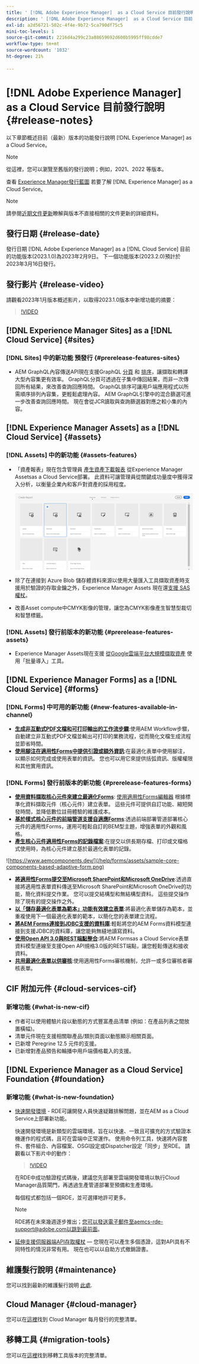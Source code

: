 ```yaml
---
title: ' [!DNL Adobe Experience Manager]  as a Cloud Service 目前發行說明。'
description: ' [!DNL Adobe Experience Manager]  as a Cloud Service 目前發行說明。'
exl-id: a2d56721-502c-4f4e-9b72-5ca790df75c5
mini-toc-levels: 1
source-git-commit: 2216d4a299c23a88659692d600b5995ff98cdde7
workflow-type: tm+mt
source-wordcount: '1032'
ht-degree: 21%

---
```



# [!DNL Adobe Experience Manager] as a Cloud Service 目前發行說明 {#release-notes}

以下章節概述目前（最新）版本的功能發行說明 [!DNL Experience Manager] as a Cloud Service。

>[!NOTE]
>
>從這裡，您可以瀏覽至舊版的發行說明；例如，2021、2022 等版本。
>
>查看 [Experience Manager發行藍圖](https://experienceleague.adobe.com/docs/experience-manager-release-information/aem-release-updates/update-releases-roadmap.html?lang=zh-Hant) 若要了解 [!DNL Experience Manager] as a Cloud Service。

>[!NOTE]
>
>請參閱[近期文件更新](https://experienceleague.adobe.com/docs/experience-manager-release-information/aem-release-updates/doc-updates/documentation-updates.html)瞭解與版本不直接相關的文件更新的詳細資料。

## 發行日期 {#release-date}

發行日期 [!DNL Adobe Experience Manager] as a [!DNL Cloud Service] 目前的功能版本(2023.1.0)為2023年2月9日。 下一個功能版本(2023.2.0)預計於2023年3月16日發行。

## 發行影片 {#release-video}

請觀看2023年1月版本概述影片，以取得2023.1.0版本中新增功能的摘要：

>[!VIDEO](https://video.tv.adobe.com/v/3413479/?quality=12)

## [!DNL Experience Manager Sites] as a [!DNL Cloud Service] {#sites}

### [!DNL Sites] 中的新功能 預發行 {#prerelease-features-sites}

* AEM GraphQL內容傳送API現在支援GraphQL [分頁](/help/headless/graphql-api/content-fragments.md#paging) 和 [排序](/help/headless/graphql-api/content-fragments.md#sorting)，讓擷取和轉譯大型內容集更有效率。 GraphQL分頁可透過在子集中傳回結果，而非一次傳回所有結果，來改善查詢回應時間。 GraphQL排序可讓用戶端應用程式以所需順序排列內容集，更輕鬆處理內容。  AEM GraphQL引擎中的混合篩選可進一步改善查詢回應時間。 現在會從JCR讀取與查詢篩選器對應之較小集的內容。

## [!DNL Experience Manager Assets] as a [!DNL Cloud Service] {#assets}

### [!DNL Assets] 中的新功能 {#assets-features}

* 「資產報表」現在包含管理員 [產生資產下載報表](/help/assets/asset-reports.md) 從Experience Manager Assetsas a Cloud Service部署。 此資料可讓管理員從關鍵成功量度中獲得深入分析，以衡量企業內和客戶對資產的採用程度。

   ![其他格式的 PDF 轉譯](/help/release-notes/assets/choose_report.png)

* 除了在連接到 Azure Blob 儲存體資料來源以使用大量匯入工具擷取資產時支援用於驗證的存取金鑰之外，Experience Manager Assets 現在還[支援 SAS 權杖](/help/assets/add-assets.md#asset-bulk-ingestor)。

* 改善Asset compute中CMYK影像的管理，讓您為CMYK影像產生智慧型裁切和智慧標籤。

### [!DNL Assets] 發行前版本的新功能 {#prerelease-features-assets}

* Experience Manager Assets現在支援 [從Google雲端平台大規模擷取資產](/help/assets/add-assets.md#asset-bulk-ingestor) 使用「批量導入」工具。

## [!DNL Experience Manager Forms] as a [!DNL Cloud Service] {#forms}

### [!DNL Forms] 中可用的新功能 {#new-features-available-in-channel}

* **[生成非互動式PDF文檔和可打印輸出的工作流步驟](/help/forms/aem-forms-workflow-step-reference.md)**:使用AEM Workflow步驟，自動建立非互動式PDF文檔並輸出可打印的業務流程，從而簡化文檔生成流程並節省時間。
* **[使用腳注在適用性Forms中提供引證或額外資訊](/help/forms/footnotes-richtextsupport.md)**:在最適化表單中使用腳注，以顯示如何完成或使用表單的資訊。 您也可以用它來提供括弧資訊、版權權限和其他實用資訊。

### [!DNL Forms] 發行前版本的新功能 {#prerelease-features-forms}

* **[使用資料擷取核心元件來建立最適化Forms](https://experienceleague.adobe.com/docs/experience-manager-core-components/using/adaptive-forms/introduction.html?lang=en)**: [使用適用性Forms編輯器](/help/forms/creating-adaptive-form-core-components.md) 根據標準化資料擷取元件（核心元件）建立表單。 這些元件可提供自訂功能、縮短開發時間，並降低數位註冊體驗的維護成本。
* **[基於樣式核心元件的前端管道支援自適應Forms](/help/forms/using-themes-in-core-components.md)**:透過前端部署管道部署核心元件的適用性Forms，運用可輕鬆自訂的BEM型主題，增強表單的外觀和風格。
* **[產生核心元件適用性Forms的記錄檔案](/help/forms/generate-document-of-record-core-components.md)**:在提交以供長期存檔、打印或文檔格式使用時，為核心元件建立基於最適化表單的記錄。

![https://www.aemcomponents.dev/](/help/forms/assets/sample-core-components-based-adaptive-form.png)

* **[將適用性Forms提交至Microsoft SharePoint和Microsoft OneDrive](/help/forms/configuring-submit-actions.md)**:透過直接將適用性表單資料傳送至Microsoft SharePoint和Microsoft OneDrive的功能，簡化資料提交作業。 您可以提交結構型和無結構型資料。 這些提交操作除了現有的提交操作之外。
* **[以「儲存最適化表單為範本」功能有效建立表單](/help/forms/template-editor.md#save-an-adaptive-form-as-template-saving-adaptive-form-as-template)**:將最適化表單儲存為範本，並重複使用下一個最適化表單的範本，以簡化您的表單建立流程。
* **[將AEM Forms連接到JDBC支援的資料庫](/help/forms/configure-data-sources.md#configure-relational-database-configure-relational-database)**:輕鬆將您的AEM Forms資料模型連接到支援JDBC的資料庫，讓您能夠無縫地讀寫資料。
* **[使用Open API 3.0與REST端點整合](/help/forms/configure-data-sources.md#configure-restful-services-open-api-specification-version-20-configure-restful-services-swagger-version30)**:將AEM Formsas a Cloud Service表單資料模型連線至支援Open API規格3.0版的REST端點，讓您輕鬆傳送和接收資料。
* **[共用最適化表單以供審核](/help/forms/create-reviews-forms.md)**:使用適用性Forms審核機制，允許一或多位審核者審核表單。


## CIF 附加元件 {#cloud-services-cif}

### 新增功能 {#what-is-new-cif}

* 作者可以使用體驗片段以動態的方式豐富產品清單 (例如：在產品列表之間放置橫幅)。
* 清單元件現在支援相關聯產品/類別頁面以動態顯示相關頁面。
* 已新增 Peregrine 12.5 元件的支援。
* 已新增對產品預告和輪播中用戶端價格載入的支援。

## [!DNL Experience Manager as a Cloud Service] Foundation {#foundation}

### 新增功能 {#what-is-new-foundation}

* [快速開發環境](/help/implementing/developing/introduction/rapid-development-environments.md) - RDE可讓開發人員快速疑難排解問題，並在AEM as a Cloud Service上部署新功能。

   快速開發環境是新類型的雲端環境，旨在以快速、一致且可擴充的方式驗證本機運作的程式碼，且可在雲端中正常運作。 使用命令列工具，快速將內容套件、套件組合、內容檔案、OSGI設定或Dispatcher設定「同步」至RDE。 請觀看以下影片中的動作：

   >[!VIDEO](https://video.tv.adobe.com/v/3413508/?quality=12&learn=on)

   在RDE中成功驗證程式碼後，建議您先部署至雲端開發環境以執行Cloud Manager品質閘門，再透過生產管道部署至預備和生產環境。

   每個程式都包括一個RDE，並可選擇地許可更多。

   >[!NOTE]
   >
   >RDE將在未來幾週逐步推出；您可以發送電子郵件至aemcs-rde-support@adobe.com以跳到最前面。

* [延伸支援伺服器端API存取權杖](/help/implementing/developing/introduction/generating-access-tokens-for-server-side-apis.md)  — 您現在可以產生多個憑證，這對API具有不同特性的情況非常有用。 現在也可以以自助方式撤銷證書。

## 維護髮行說明 {#maintenance}

您可以找到最新的維護髮行說明 [此處](/help/release-notes/maintenance/latest.md).

## Cloud Manager {#cloud-manager}

您可以在[這裡](/help/implementing/cloud-manager/release-notes-cloud-manager/release-notes-cm-current.md)找到 Cloud Manager 每月發行的完整清單。

## 移轉工具 {#migration-tools}

您可以在[這裡](/help/journey-migration/release-notes/release-notes-migration-tools-current.md)找到移轉工具版本的完整清單。
